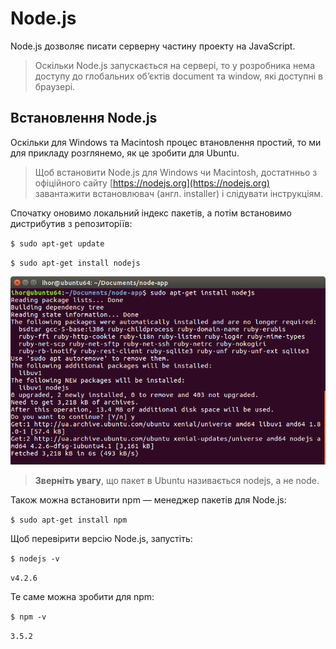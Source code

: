 # Node.js

Node.js дозволяє писати серверну частину проекту на JavaScript.

> Оскільки Node.js запускається на сервері, то у розробника нема доступу до глобальних об’єктів document та window, які доступні в браузері.

## Встановлення Node.js

Оскільки для Windows та Macintosh процес втановлення простий, то ми для прикладу розглянемо, як це зробити для Ubuntu.

> Щоб встановити Node.js для Windows чи Macintosh, достатнньо з офіційного сайту [https://nodejs.org](https://nodejs.org) завантажити встановлювач \(англ. installer\) і слідувати інструкціям.

Спочатку оновимо локальний індекс пакетів, а потім встановимо дистрибутив з репозиторіїв:

`$ sudo apt-get update
`

`$ sudo apt-get install nodejs
`

![sudo apt-get install nodejs](nodejs_install.png)

> **Зверніть увагу**, що пакет в Ubuntu називається nodejs, а не node.

Також можна встановити npm — менеджер пакетів для Node.js:

`$ sudo apt-get install npm
`

Щоб перевірити версію Node.js, запустіть:

`$ nodejs -v
`

`v4.2.6
`

Те саме можна зробити для npm:

`$ npm -v
`

`3.5.2`



